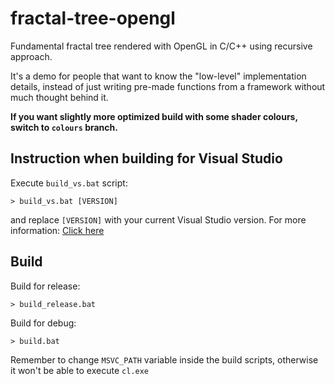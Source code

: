 # fractal-tree-opengl

Fundamental fractal tree rendered with OpenGL in C/C++ using recursive approach.

It's a demo for people that want to know the "low-level" implementation details, instead of just writing pre-made functions from a framework without much thought behind it.

**If you want slightly more optimized build with some shader colours, switch to `colours` branch.**

## Instruction when building for Visual Studio

Execute `build_vs.bat` script:

```console
> build_vs.bat [VERSION]
```

and replace `[VERSION]` with your current Visual Studio version.
For more information: [Click here](https://premake.github.io/docs/Using-Premake)

## Build

Build for release:

```console
> build_release.bat
```

Build for debug:

```console
> build.bat
```

Remember to change `MSVC_PATH` variable inside the build scripts, otherwise it won't be able to execute `cl.exe`
